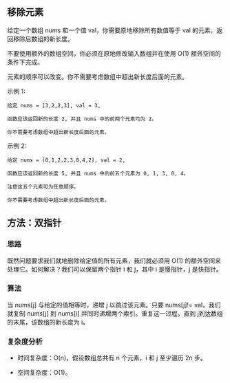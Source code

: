 ##  移除元素

给定一个数组 nums 和一个值 val，你需要原地移除所有数值等于 val 的元素，返回移除后数组的新长度。

不要使用额外的数组空间，你必须在原地修改输入数组并在使用 O(1) 额外空间的条件下完成。

元素的顺序可以改变。你不需要考虑数组中超出新长度后面的元素。

示例 1:
```
给定 nums = [3,2,2,3], val = 3,

函数应该返回新的长度 2, 并且 nums 中的前两个元素均为 2。

你不需要考虑数组中超出新长度后面的元素。
```

示例 2:
```
给定 nums = [0,1,2,2,3,0,4,2], val = 2,

函数应该返回新的长度 5, 并且 nums 中的前五个元素为 0, 1, 3, 0, 4。

注意这五个元素可为任意顺序。

你不需要考虑数组中超出新长度后面的元素。
```
## 方法：双指针
### 思路

既然问题要求我们就地删除给定值的所有元素，我们就必须用 O(1) 的额外空间来处理它。如何解决？我们可以保留两个指针 i 和 j，其中 i 是慢指针，j 是快指针。

### 算法

当 nums[j] 与给定的值相等时，递增 j 以跳过该元素。只要 nums[j]!= val，我们就复制 nums[j] 到 nums[i] 并同时递增两个索引。重复这一过程，直到 j到达数组的末尾，该数组的新长度为 i。

### 复杂度分析

* 时间复杂度：O(n)，假设数组总共有 n 个元素，i 和 j 至少遍历 2n 步。

* 空间复杂度：O(1)。